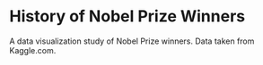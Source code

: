 # History of Nobel Prize Winners
A data visualization study of Nobel Prize winners. Data taken from Kaggle.com.

